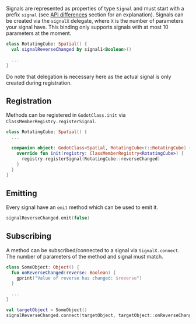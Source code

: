 Signals are represented as properties of type `Signal` and must start with a prefix `signal` (see [API differences](../api-differences.md) section for an explanation). Signals can be created via the `signalX` delegate, where `X` is the number of parameters your signal have. This binding only supports signals with at most 10 parameters at the moment.

```kotlin
class RotatingCube: Spatial() {
  val signalReverseChanged by signal1<Boolean>()

  ...
}
```

Do note that delegation is necessary here as the actual signal is only created during registration.

## Registration
Methods can be registered in `GodotClass.init` via `ClassMemberRegistry.registerSignal`.

```kotlin
class RotatingCube: Spatial() {
  ...

  companion object: GodotClass<Spatial, RotatingCube>(::RotatingCube) {
    override fun init(registry: ClassMemberRegistry<RotatingCube>) {
      registry.registerSignal(RotatingCube::reverseChanged)
    }
  }
}
```

## Emitting
Every signal have an `emit` method which can be used to emit it.

```kotlin
signalReverseChanged.emit(false)
```

## Subscribing
A method can be subscribed/connected to a signal via `SignalX.connect`. The number of parameters of the method and signal must match.

```kotlin
class SomeObject: Object() {
  fun onReverseChanged(reverse: Boolean) {
    gprint("Value of reverse has changed: $reverse")
  } 

  ...
}

val targetObject = SomeObject()
signalReverseChanged.connect(targetObject, targetObject::onReverseChanged)
```